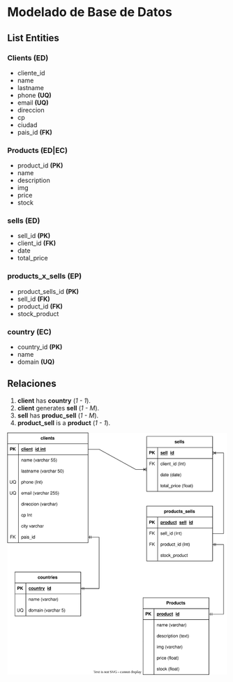 # Modelado de Base de Datos

## List Entities

### Clients **(ED)**
- cliente_id
- name
- lastname
- phone **(UQ)**
- email  **(UQ)**
- direccion
- cp
- ciudad
- pais_id **(FK)**

### Products **(ED|EC)**

- product_id **(PK)**
- name
- description
- img
- price
- stock

### sells **(ED)**

- sell_id **(PK)**
- client_id **(FK)**
- date
- total_price

### products_x_sells **(EP)**

- product_sells_id **(PK)**
- sell_id **(FK)**
- product_id **(FK)**
- stock_product

### country **(EC)**

- country_id **(PK)**
- name
- domain **(UQ)**

## Relaciones

1. **client** has **country** (_1 - 1_).
1. **client** generates **sell** (_1 - M_).
1. **sell** has **produc_sell** (_1 - M_).
1. **product_sell** is a **product** (_1 - 1_).

![Modelo Relacional](modelado-ventas-diagrama.svg)